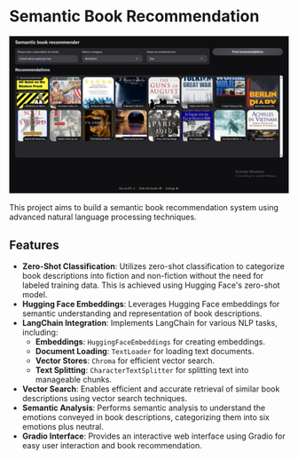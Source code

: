 # Semantic Book Recommendation

![Alt]( ./preview.png)


This project aims to build a semantic book recommendation system using advanced natural language processing techniques.

## Features

- **Zero-Shot Classification**: Utilizes zero-shot classification to categorize book descriptions into fiction and non-fiction without the need for labeled training data. This is achieved using Hugging Face's zero-shot model.
- **Hugging Face Embeddings**: Leverages Hugging Face embeddings for semantic understanding and representation of book descriptions.
- **LangChain Integration**: Implements LangChain for various NLP tasks, including:
  - **Embeddings**: `HuggingFaceEmbeddings` for creating embeddings.
  - **Document Loading**: `TextLoader` for loading text documents.
  - **Vector Stores**: `Chroma` for efficient vector search.
  - **Text Splitting**: `CharacterTextSplitter` for splitting text into manageable chunks.
- **Vector Search**: Enables efficient and accurate retrieval of similar book descriptions using vector search techniques.
- **Semantic Analysis**: Performs semantic analysis to understand the emotions conveyed in book descriptions, categorizing them into six emotions plus neutral.
- **Gradio Interface**: Provides an interactive web interface using Gradio for easy user interaction and book recommendation.
